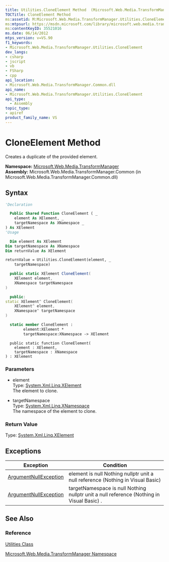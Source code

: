 ```yaml
---
title: Utilities.CloneElement Method  (Microsoft.Web.Media.TransformManager)
TOCTitle: CloneElement Method
ms:assetid: M:Microsoft.Web.Media.TransformManager.Utilities.CloneElement(System.Xml.Linq.XElement,System.Xml.Linq.XNamespace)
ms:mtpsurl: https://msdn.microsoft.com/library/microsoft.web.media.transformmanager.utilities.cloneelement(v=VS.90)
ms:contentKeyID: 35521016
ms.date: 06/14/2012
mtps_version: v=VS.90
f1_keywords:
- Microsoft.Web.Media.TransformManager.Utilities.CloneElement
dev_langs:
- csharp
- jscript
- vb
- FSharp
- cpp
api_location:
- Microsoft.Web.Media.TransformManager.Common.dll
api_name:
- Microsoft.Web.Media.TransformManager.Utilities.CloneElement
api_type:
  - Assembly
topic_type:
- apiref
product_family_name: VS
---
```


# CloneElement Method

Creates a duplicate of the provided element.

**Namespace:**  [Microsoft.Web.Media.TransformManager](microsoft-web-media-transformmanager-namespace.md)  
**Assembly:**  Microsoft.Web.Media.TransformManager.Common (in Microsoft.Web.Media.TransformManager.Common.dll)

## Syntax

```vb
'Declaration

  Public Shared Function CloneElement ( _
    element As XElement, _
    targetNamespace As XNamespace _
) As XElement
'Usage

  Dim element As XElement
Dim targetNamespace As XNamespace
Dim returnValue As XElement

returnValue = Utilities.CloneElement(element, _
    targetNamespace)
```

```csharp
  public static XElement CloneElement(
    XElement element,
    XNamespace targetNamespace
)
```

```cpp
  public:
static XElement^ CloneElement(
    XElement^ element,
    XNamespace^ targetNamespace
)
```

``` fsharp
  static member CloneElement :
        element:XElement *
        targetNamespace:XNamespace -> XElement
```

```jscript
  public static function CloneElement(
    element : XElement,
    targetNamespace : XNamespace
) : XElement
```

### Parameters

  - element  
    Type: [System.Xml.Linq.XElement](https://msdn.microsoft.com/library/bb340098)  
    The element to clone.  

<!-- end list -->

  - targetNamespace  
    Type: [System.Xml.Linq.XNamespace](https://msdn.microsoft.com/library/bb291898)  
    The namespace of the element to clone.  

### Return Value

Type: [System.Xml.Linq.XElement](https://msdn.microsoft.com/library/bb340098)  

## Exceptions

|Exception|Condition|
|--- |--- |
|[ArgumentNullException](https://msdn.microsoft.com/library/27426hcy)|element is null Nothing nullptr unit a null reference (Nothing in Visual Basic)|
|[ArgumentNullException](https://msdn.microsoft.com/library/27426hcy)|targetNamespace is null Nothing nullptr unit a null reference (Nothing in Visual Basic) .|

## See Also

### Reference

[Utilities Class](utilities-class-microsoft-web-media-transformmanager.md)

[Microsoft.Web.Media.TransformManager Namespace](microsoft-web-media-transformmanager-namespace.md)
